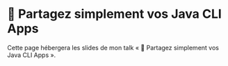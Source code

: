 # 💾 Partagez simplement vos Java CLI Apps

Cette page hébergera les slides de mon talk « 💾 Partagez simplement vos Java CLI Apps ».
